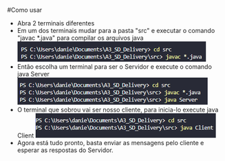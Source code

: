#Como usar

- Abra 2 terminais diferentes
- Em um dos terminais mudar para a pasta "src" e executar o comando "javac *.java" para compilar os arquivos java
![alt text](https://github.com/DanielOMartins/Delivery/blob/main/img/Compilar.png)
- Então escolha um terminal para ser o Servidor e execute o comando java Server
![alt text](https://github.com/DanielOMartins/Delivery/blob/main/img/StartServer.png)
- O terminal que sobrou vai ser nosso cliente, para inicia-lo execute java Client
![alt text](https://github.com/DanielOMartins/Delivery/blob/main/img/StartClient.png)
- Agora está tudo pronto, basta enviar as mensagens pelo cliente e esperar as respostas do Servidor.
